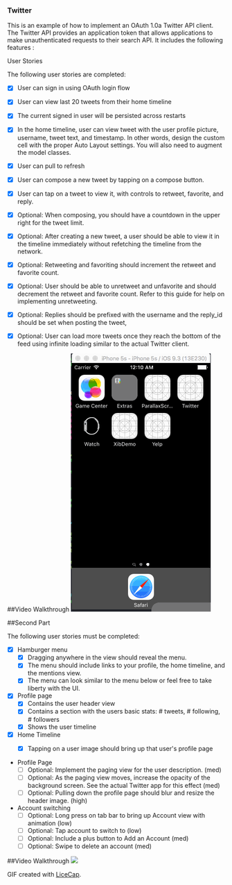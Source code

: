 ### Twitter

This is an example of how to implement an OAuth 1.0a Twitter API client. The Twitter API provides an application token that allows applications to make unauthenticated requests to their search API. It includes the following features :


User Stories

The following user stories are completed:
* [x] User can sign in using OAuth login flow
* [x] User can view last 20 tweets from their home timeline
* [x] The current signed in user will be persisted across restarts
* [x] In the home timeline, user can view tweet with the user profile picture, username, tweet text, and timestamp. In other words, design the custom cell with the proper Auto Layout settings. You will also need to augment the model classes.
* [x] User can pull to refresh
* [x] User can compose a new tweet by tapping on a compose button.
* [x] User can tap on a tweet to view it, with controls to retweet, favorite, and reply.
* [x] Optional: When composing, you should have a countdown in the upper right for the tweet limit.
* [x] Optional: After creating a new tweet, a user should be able to view it in the timeline immediately without refetching the timeline from the network.
* [x] Optional: Retweeting and favoriting should increment the retweet and favorite count.
* [x] Optional: User should be able to unretweet and unfavorite and should decrement the retweet and favorite count. Refer to this guide for help on implementing unretweeting.
* [x] Optional: Replies should be prefixed with the username and the reply_id should be set when posting the tweet,
* [x] Optional: User can load more tweets once they reach the bottom of the feed using infinite loading similar to the actual Twitter client.


##Video Walkthrough
![](./Twitter.gif)

##Second Part

The following user stories must be completed:

* [x] Hamburger menu
    * [x] Dragging anywhere in the view should reveal the menu.
    * [x] The menu should include links to your profile, the home timeline, and the mentions view.
    * [x] The menu can look similar to the menu below or feel free to take liberty with the UI.
* [x] Profile page
    * [x] Contains the user header view
    * [x] Contains a section with the users basic stats: # tweets, # following, # followers
    * [x] Shows the user timeline
* [x] Home Timeline
    * [x] Tapping on a user image should bring up that user's profile page


* Profile Page
    * [ ] Optional: Implement the paging view for the user description. (med)
    * [ ] Optional: As the paging view moves, increase the opacity of the background screen. See the actual Twitter app for this effect (med)
    * [ ] Optional: Pulling down the profile page should blur and resize the header image. (high)
* Account switching
    * [ ] Optional: Long press on tab bar to bring up Account view with animation (low)
    * [ ] Optional: Tap account to switch to (low)
    * [ ] Optional: Include a plus button to Add an Account (med)
    * [ ] Optional: Swipe to delete an account (med)

##Video Walkthrough
![](./Twitter1.gif)

GIF created with [LiceCap](http://www.cockos.com/licecap/).


